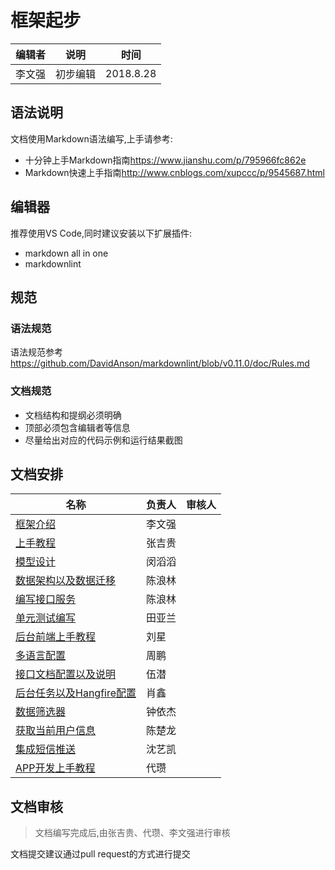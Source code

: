 # 框架起步

| 编辑者 | 说明     | 时间      |
| ------ | -------- | --------- |
| 李文强 | 初步编辑 | 2018.8.28 |

## 语法说明

文档使用Markdown语法编写,上手请参考:

* 十分钟上手Markdown指南<https://www.jianshu.com/p/795966fc862e>
* Markdown快速上手指南<http://www.cnblogs.com/xupccc/p/9545687.html>

## 编辑器

推荐使用VS Code,同时建议安装以下扩展插件:

* markdown all in one
* markdownlint

## 规范

### 语法规范

语法规范参考<https://github.com/DavidAnson/markdownlint/blob/v0.11.0/doc/Rules.md>

### 文档规范

* 文档结构和提纲必须明确
* 顶部必须包含编辑者等信息
* 尽量给出对应的代码示例和运行结果截图

## 文档安排

| 名称                                                         | 负责人 | 审核人 |
| ------------------------------------------------------------ | ------ | ------ |
| [框架介绍](./1.框架介绍.md)                                  | 李文强 |
| [上手教程](./2.上手教程.md)                                  | 张吉贵 |
| [模型设计](./3.模型设计.md)                                  | 闵滔滔 |
| [数据架构以及数据迁移](./4.数据架构以及数据迁移.md)          | 陈浪林 |
| [编写接口服务](./5.编写接口服务.md)                          | 陈浪林 |
| [单元测试编写](./6.单元测试编写.md)                          | 田亚兰 |
| [后台前端上手教程](./7.后台前端上手教程.md)                  | 刘星   |
| [多语言配置](./8.多语言配置.md)                              | 周鹏   |
| [接口文档配置以及说明](./9.接口文档配置以及说明.md)          | 伍潜   |
| [后台任务以及Hangfire配置](./10.后台任务以及Hangfire配置.md) | 肖鑫   |
| [数据筛选器](./11.数据筛选器.md)                             | 钟依杰 |
| [获取当前用户信息](./12.获取当前用户信息.md)                 | 陈楚龙 |
| [集成短信推送](./13.集成短信推送.md)                         | 沈艺凯 |
| [APP开发上手教程](./14.APP开发上手教程.md)                   | 代瓒   |

## 文档审核

>文档编写完成后,由张吉贵、代瓒、李文强进行审核

文档提交建议通过pull request的方式进行提交
